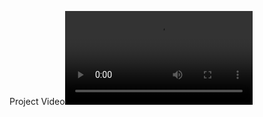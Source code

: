Project Video![Project Video](https://user-images.githubusercontent.com/102800244/164725682-8b1327b8-116f-459a-b2f2-2c5d101ab8cc.mp4)
